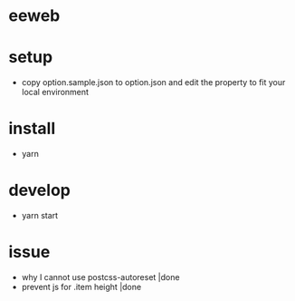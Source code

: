 eeweb
=====

# setup
* copy option.sample.json to option.json and edit the property to fit your local environment

# install
* yarn

# develop
* yarn start

# issue
* why I cannot use postcss-autoreset |done
* prevent js for .item height |done
